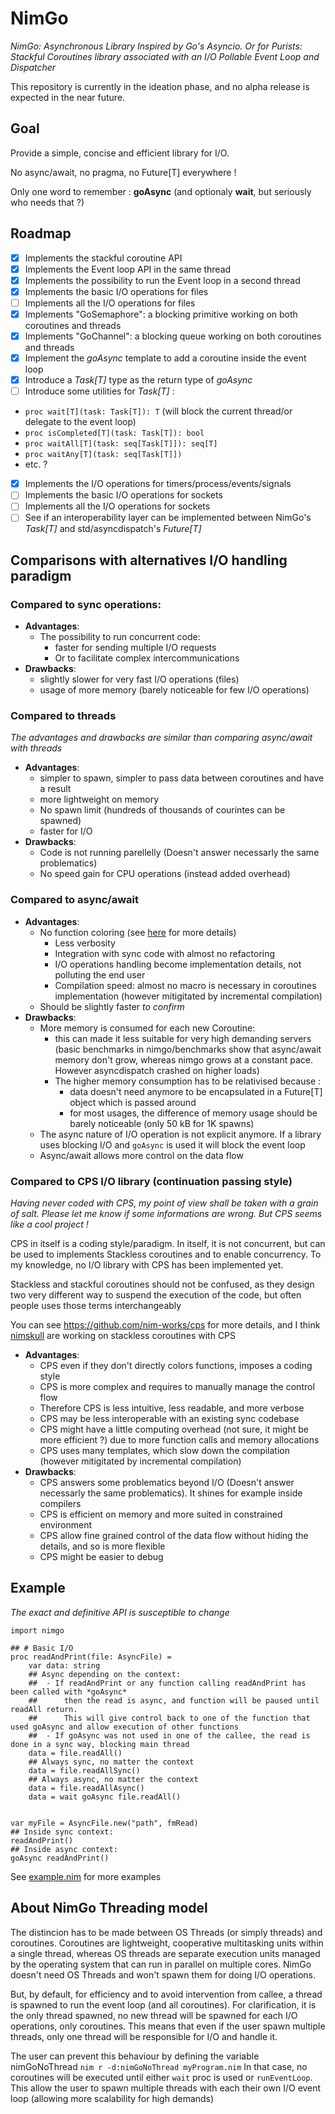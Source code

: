 # NimGo

_NimGo: Asynchronous Library Inspired by Go's Asyncio. Or for Purists: Stackful Coroutines library associated with an I/O Pollable Event Loop and Dispatcher_

This repository is currently in the ideation phase, and no alpha release is expected in the near future.

## Goal
Provide a simple, concise and efficient library for I/O.

No async/await, no pragma, no Future[T] everywhere !

Only one word to remember : **goAsync** (and optionaly **wait**, but seriously who needs that ?)

## Roadmap

- [X] Implements the stackful coroutine API
- [X] Implements the Event loop API in the same thread
- [X] Implements the possibility to run the Event loop in a second thread
- [X] Implements the basic I/O operations for files
- [ ] Implements all the I/O operations for files
- [X] Implements "GoSemaphore": a blocking primitive working on both coroutines and threads
- [X] Implements "GoChannel": a blocking queue working on both coroutines and threads
- [X] Implement the *goAsync* template to add a coroutine inside the event loop
- [X] Introduce a *Task[T]* type as the return type of *goAsync*
- [ ] Introduce some utilities for *Task[T]* :
 - `proc wait[T](task: Task[T]): T` (will block the current thread/or delegate to the event loop)
 - `proc isCompleted[T](task: Task[T]): bool`
 - `proc waitAll[T](task: seq[Task[T]]): seq[T]`
 - `proc waitAny[T](task: seq[Task[T]])`
 - etc. ?
- [X] Implements the I/O operations for timers/process/events/signals
- [ ] Implements the basic I/O operations for sockets
- [ ] Implements all the I/O operations for sockets
- [ ] See if an interoperability layer can be implemented between NimGo's *Task[T]* and std/asyncdispatch's *Future[T]*

## Comparisons with alternatives I/O handling paradigm

### Compared to sync operations:

- **Advantages**:
  - The possibility to run concurrent code:
    - faster for sending multiple I/O requests
    - Or to facilitate complex intercommunications
- **Drawbacks**:
  - slightly slower for very fast I/O operations (files)
  - usage of more memory (barely noticeable for few I/O operations)

### Compared to threads
_The advantages and drawbacks are similar than comparing async/await with threads_

- **Advantages**:
  - simpler to spawn, simpler to pass data between coroutines and have a result
  - more lightweight on memory
  - No spawn limit (hundreds of thousands of courintes can be spawned)
  - faster for I/O
- **Drawbacks**:
  - Code is not running parellelly (Doesn't answer necessarly the same problematics)
  - No speed gain for CPU operations (instead added overhead)

### Compared to async/await

- **Advantages**:
  - No function coloring (see [here](https://journal.stuffwithstuff.com/2015/02/01/what-color-is-your-function/) for more details)
    - Less verbosity
    - Integration with sync code with almost no refactoring
    - I/O operations handling become implementation details, not polluting the end user
    - Compilation speed: almost no macro is necessary in coroutines implementation (however mitigitated by incremental compilation)
  - Should be slightly faster _to confirm_
- **Drawbacks**:
    - More memory is consumed for each new Coroutine:
        - this can made it less suitable for very high demanding servers (basic benchmarks in nimgo/benchmarks show that async/await memory don't grow, whereas nimgo grows at a constant pace. However asyncdispatch crashed on higher loads)
        - The higher memory consumption has to be relativised because :
            - data doesn't need anymore to be encapsulated in a Future[T] object which is passed around
            - for most usages, the difference of memory usage should be barely noticeable (only 50 kB for 1K spawns)
    - The async nature of I/O operation is not explicit anymore. If a library uses blocking I/O and `goAsync` is used it will block the event loop
    - Async/await allows more control on the data flow

### Compared to CPS I/O library (continuation passing style)

_Having never coded with CPS, my point of view shall be taken with a grain of salt. Please let me know if some informations are wrong. But CPS seems like a cool project !_

CPS in itself is a coding style/paradigm. In itself, it is not concurrent, but can be used to implements Stackless coroutines and to enable concurrency. To my knowledge, no I/O library with CPS has been implemented yet.

Stackless and stackful coroutines should not be confused, as they design two very different way to suspend the execution of the code, but often people uses those terms interchangeably

You can see https://github.com/nim-works/cps for more details, and I think [nimskull](https://github.com/nim-works/nimskull/pull/1249) are working on stackless coroutines with CPS 


- **Advantages**:
  - CPS even if they don't directly colors functions, imposes a coding style
  - CPS is more complex and requires to manually manage the control flow
  - Therefore CPS is less intuitive, less readable, and more verbose
  - CPS may be less interoperable with an existing sync codebase
  - CPS might have a little computing overhead (not sure, it might be more efficient ?) due to more function calls and memory allocations
  - CPS uses many templates, which slow down the compilation (however mitigitated by incremental compilation)
- **Drawbacks**:
  - CPS answers some problematics beyond I/O (Doesn't answer necessarly the same problematics). It shines for example inside compilers
  - CPS is efficient on memory and more suited in constrained environment
  - CPS allow fine grained control of the data flow without hiding the details, and so is more flexible
  - CPS might be easier to debug


## Example
_The exact and definitive API is susceptible to change_
```
import nimgo

## # Basic I/O
proc readAndPrint(file: AsyncFile) =
    var data: string
    ## Async depending on the context:
    ##  - If readAndPrint or any function calling readAndPrint has been called with *goAsync*
    ##      then the read is async, and function will be paused until readAll return.
    ##      This will give control back to one of the function that used goAsync and allow execution of other functions
    ##  - If goAsync was not used in one of the callee, the read is done in a sync way, blocking main thread
    data = file.readAll()
    ## Always sync, no matter the context
    data = file.readAllSync()
    ## Always async, no matter the context
    data = file.readAllAsync()
    data = wait goAsync file.readAll()


var myFile = AsyncFile.new("path", fmRead)
## Inside sync context:
readAndPrint()
## Inside async context:
goAsync readAndPrint()
```

See [example.nim](https://github.com/Alogani/nimgo/tree/main/example.nim) for more examples

## About NimGo Threading model

The distincion has to be made between OS Threads (or simply threads) and coroutines. Coroutines are lightweight, cooperative multitasking units within a single thread, whereas OS threads are separate execution units managed by the operating system that can run in parallel on multiple cores.
NimGo doesn't need OS Threads and won't spawn them for doing I/O operations.

But, by default, for efficiency and to avoid intervention from callee, a thread is spawned to run the event loop (and all coroutines). For clarification, it is the only thread spawned, no new thread will be spawned for each I/O operations, only coroutines.
This means that even if the user spawn multiple threads, only one thread will be responsible for I/O and handle it.

The user can prevent this behaviour by defining the variable nimGoNoThread `nim r -d:nimGoNoThread myProgram.nim`
In that case, no coroutines will be executed until either `wait` proc is used or `runEventLoop`.
This allow the user to spawn multiple threads with each their own I/O event loop (allowing more scalability for high demands)
